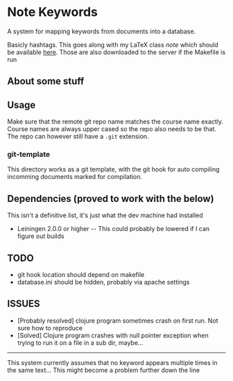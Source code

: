 # Note Keywords
A system for mapping keywords from documents into a database.

Basicly hashtags. This goes along with my LaTeX class *note* which should be
available [here](https://github.com/hugonikanor/latexclasses"). Those are also
downloaded to the server if the Makefile is run

## About some stuff

## Usage
Make sure that the remote git repo name matches the course name exactly. Course
names are always upper cased so the repo also needs to be that. The repo can
however still have a `.git` extension.

### git-template
This directory works as a git template, with the git hook for auto compiling incomming documents marked for compilation.

## Dependencies (proved to work with the below)
This isn't a definitive list, it's just what the dev machine had installed
- Leiningen 2.0.0 or higher -- This could probably be lowered if I can figure out builds


## TODO
+ git hook location should depend on makefile
+ database.ini should be hidden, probably via apache settings

## ISSUES
+ [Probably resolved] clojure program sometimes crash on first run. Not sure how to reproduce
+ [Solved] Clojure program crashes with null pointer exception when trying to run it on a file in a sub dir, maybe...

---

This system currently assumes that no keyword appears multiple times in the same
text...
This might become a problem further down the line

